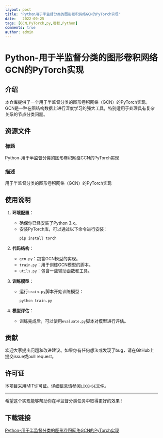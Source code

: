 ```yaml
---
layout: post
title: "Python用于半监督分类的图形卷积网络GCN的PyTorch实现"
date:   2022-09-25
tags: [GCN,PyTorch,py,卷积,Python]
comments: true
author: admin
---
```

# Python-用于半监督分类的图形卷积网络GCN的PyTorch实现

## 介绍

本仓库提供了一个用于半监督分类的图形卷积网络（GCN）的PyTorch实现。GCN是一种在图结构数据上进行深度学习的强大工具，特别适用于处理具有复杂关系的节点分类问题。

## 资源文件

### 标题
Python-用于半监督分类的图形卷积网络GCN的PyTorch实现

### 描述
用于半监督分类的图形卷积网络（GCN）的PyTorch实现

## 使用说明

1. **环境配置**：
   - 确保你已经安装了Python 3.x。
   - 安装PyTorch库，可以通过以下命令进行安装：
     ```bash
     pip install torch
     ```

2. **代码结构**：
   - `gcn.py`：包含GCN模型的实现。
   - `train.py`：用于训练GCN模型的脚本。
   - `utils.py`：包含一些辅助函数和工具。

3. **训练模型**：
   - 运行`train.py`脚本开始训练模型：
     ```bash
     python train.py
     ```

4. **模型评估**：
   - 训练完成后，可以使用`evaluate.py`脚本对模型进行评估。

## 贡献

欢迎大家提出问题和改进建议。如果你有任何想法或发现了bug，请在GitHub上提交issue或pull request。

## 许可证

本项目采用MIT许可证。详细信息请参阅`LICENSE`文件。

---

希望这个实现能够帮助你在半监督分类任务中取得更好的效果！

## 下载链接

[Python-用于半监督分类的图形卷积网络GCN的PyTorch实现](https://pan.quark.cn/s/391bf18f3ee4)